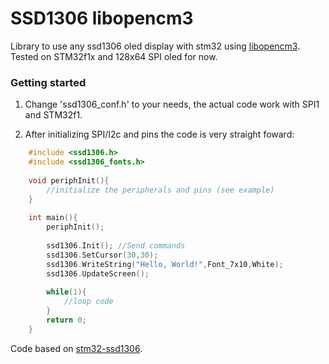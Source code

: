 # SSD1306 libopencm3

Library to use any ssd1306 oled display with stm32 using [libopencm3](https://github.com/libopencm3/libopencm3). 
Tested on STM32f1x and 128x64 SPI oled for now.
### Getting started
1. Change 'ssd1306_conf.h' to your needs, the actual code work with SPI1 and STM32f1.


2. After initializing SPI/I2c and pins the code is very straight foward:

```c
	#include <ssd1306.h>
	#include <ssd1306_fonts.h>
	
	void periphInit(){ 
		//initialize the peripherals and pins (see example)
	}
	
	int main(){
		periphInit();
		
		ssd1306.Init(); //Send commands 
		ssd1306.SetCursor(30,30);
		ssd1306.WriteString("Hello, World!",Font_7x10,White);
		ssd1306.UpdateScreen();
		
		while(1){
			//loop code
		}
		return 0;
	}
```
	
 Code based on [stm32-ssd1306](https://github.com/afiskon/stm32-ssd1306).
